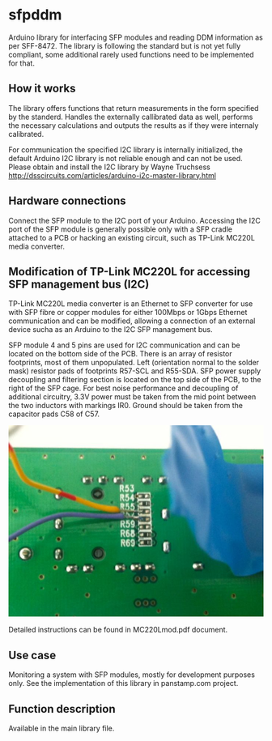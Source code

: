 sfpddm
======

Arduino library for interfacing SFP modules and reading DDM information as per SFF-8472. The library is following the standard but is not yet fully compliant, some additional rarely used functions need to be implemented for that.


How it works
------------

The library offers functions that return measurements in the form specified by the standerd. Handles the externally callibrated data as well, performs the necessary calculations and outputs the results as if they were internaly calibrated.

For communication the specified I2C library is internally initialized, the default Arduino I2C library is not reliable enough and can not be used.
Please obtain and install the I2C library by Wayne Truchsess http://dsscircuits.com/articles/arduino-i2c-master-library.html

Hardware connections
-------------
Connect the SFP module to the I2C port of your Arduino. Accessing the I2C port of the SFP module is generally possible only with a SFP cradle attached to a PCB or hacking an existing circuit, such as TP-Link MC220L media converter.


Modification of TP-Link MC220L for accessing SFP management bus (I2C)
-------------
TP-Link MC220L media converter is an Ethernet to SFP converter for use with SFP fibre or copper modules for either 100Mbps or 1Gbps Ethernet communication and can be modified, allowing a connection of an external device sucha as an Arduino to the I2C SFP management bus. 

SFP module 4 and 5 pins are used for I2C communication and can be located on the bottom side of the PCB. There is an array of resistor footprints, most of them unpopulated. Left (orientation normal to the solder mask) resistor pads of footprints R57-SCL and R55-SDA. SFP power supply decoupling and filtering section is located on the top side of the PCB, to the right of the SFP cage. For best noise performance and decoupling of additional circuitry, 3.3V power must be taken from the mid point between the two inductors with markings IR0. Ground should be taken from the capacitor pads C58 of C57.

![modimg](mcmod.jpg "Connecting to the I2C on MC220L")

Detailed instructions can be found in MC220Lmod.pdf document.

Use case
-------------
Monitoring a system with SFP modules, mostly for development purposes only. See the implementation of this library in panstamp.com project.

Function description
-------------
Available in the main library file.
